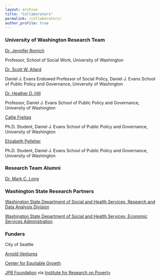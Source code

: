 ```yaml
---
layout: archive
title: "Collaborators"
permalink: /collaborators/
author_profile: true
---
```


### University of Washington Research Team

[Dr. Jennifer Romich](https://socialwork.uw.edu/faculty/professors/jennifer-romich)

Professor, School of Social Work, University of Washington


[Dr. Scott W. Allard](https://evans.uw.edu/profile/scott-allard/)

Daniel J. Evans Endowed Professor of Social Policy, Daniel J. Evans School of Public Policy and Governance, University of Washington


[Dr. Heather D. Hill](https://evans.uw.edu/profile/heather-hill/)

Professor, Daniel J. Evans School of Public Policy and Governance, University of Washington

[Callie Freitag](https://evans.uw.edu/profile/callie-freitag/)

Ph.D. Student, Daniel J. Evans School of Public Policy and Governance, University of Washington


[Elizabeth Pelletier](https://evans.uw.edu/profile/elizabeth-pelletier/)

Ph.D. Student, Daniel J. Evans School of Public Policy and Governance, University of Washington

### Research Team Alumni

[Dr. Mark C. Long](https://profiles.ucr.edu/app/home/profile/marklong)

### Washington State Research Partners

[Washington State Department of Social and Health Services, Research and Data Analysis Division](https://www.dshs.wa.gov/ffa/research-and-data-analysis)

[Washington State Department of Social and Health Services, Economic Services Administration](https://www.dshs.wa.gov/esa)

### Funders

City of Seattle

[Arnold Ventures](https://www.arnoldventures.org/)

[Center for Equitable Growth](https://equitablegrowth.org/)

[JPB Foundation](https://www.jpbfoundation.org/) via [Institute for Research on Poverty](https://www.irp.wisc.edu/research/researcher-practitioner-evaluation-partnership-grants/)

